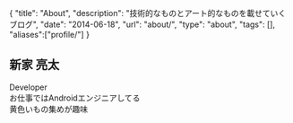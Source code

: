 {
  "title": "About",
  "description": "技術的なものとアート的なものを載せていくブログ",
  "date": "2014-06-18",
  "url": "about/",
  "type": "about",
  "tags": [],
  "aliases":["profile/"]
}

## 新家 亮太
Developer  
お仕事ではAndroidエンジニアしてる  
黄色いもの集めが趣味
